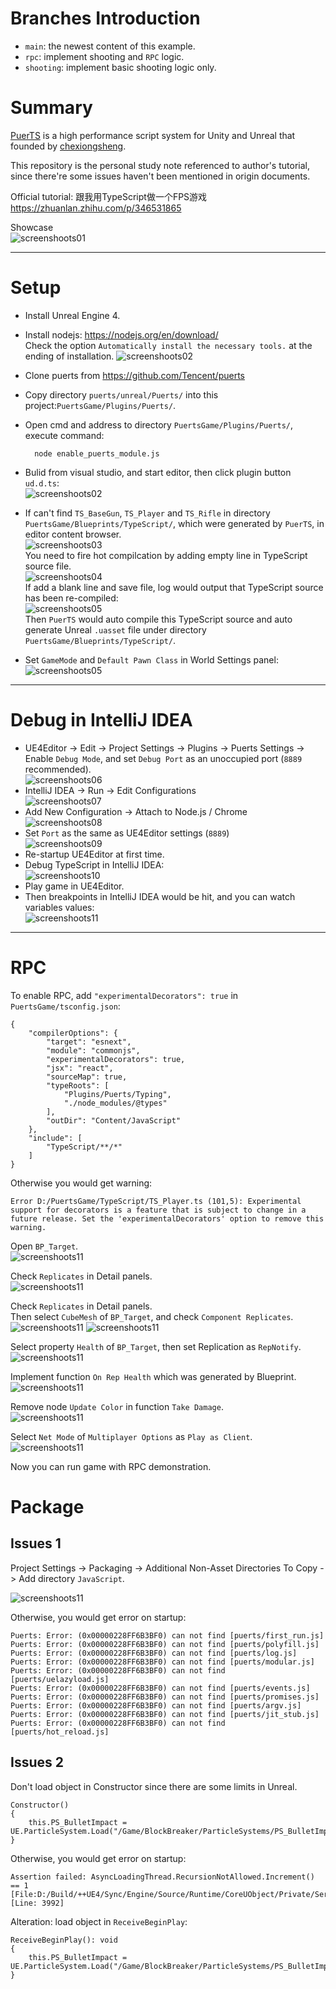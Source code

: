 # Branches Introduction

+ `main`: the newest content of this example.
+ `rpc`: implement shooting and `RPC` logic.
+ `shooting`: implement basic shooting logic only.

# Summary

[PuerTS](https://github.com/Tencent/puerts) is a high performance script system for Unity and Unreal that founded by [chexiongsheng](https://github.com/chexiongsheng).

This repository is the personal study note referenced to author's tutorial, since there're some issues haven't been mentioned in origin documents.

Official tutorial:
跟我用TypeScript做一个FPS游戏  
https://zhuanlan.zhihu.com/p/346531865

Showcase  
![screenshoots01](./docs/screenshoots/screenshoot_1.gif)

***

# Setup

+ Install Unreal Engine 4.
+ Install nodejs: https://nodejs.org/en/download/  
Check the option `Automatically install the necessary tools.` at the ending of installation.
![screenshoots02](./docs/screenshoots/screenshoot_1_2.png)
+ Clone puerts from https://github.com/Tencent/puerts
+ Copy directory `puerts/unreal/Puerts/` into this project:`PuertsGame/Plugins/Puerts/`.
+ Open cmd and address to directory `PuertsGame/Plugins/Puerts/`, execute command:
    
        node enable_puerts_module.js
    
+ Bulid from visual studio, and start editor, then click plugin button `ud.d.ts`:  
![screenshoots02](./docs/screenshoots/screenshoot_2.png)
+ If can't find `TS_BaseGun`, `TS_Player` and `TS_Rifle` in directory `PuertsGame/Blueprints/TypeScript/`, which were generated by `PuerTS`, in editor content browser.  
![screenshoots03](./docs/screenshoots/screenshoot_3.png)  
You need to fire hot compilcation by adding empty line in TypeScript source file.  
![screenshoots04](./docs/screenshoots/screenshoot_4.png)  
If add a blank line and save file, log would output that TypeScript source has been re-compiled:  
![screenshoots05](./docs/screenshoots/screenshoot_5.png)  
Then `PuerTS` would auto compile this TypeScript source and auto generate Unreal `.uasset` file under directory `PuertsGame/Blueprints/TypeScript/`.  
+ Set `GameMode` and `Default Pawn Class` in World Settings panel:  
![screenshoots05](./docs/screenshoots/screenshoot_5-1.png)  

***

# Debug in IntelliJ IDEA

+ UE4Editor -> Edit -> Project Settings -> Plugins -> Puerts Settings -> Enable `Debug Mode`, and set `Debug Port` as an unoccupied port (`8889` recommended).  
![screenshoots06](./docs/screenshoots/screenshoot_6.png)
+ IntelliJ IDEA -> Run -> Edit Configurations  
![screenshoots07](./docs/screenshoots/screenshoot_7.png)
+ Add New Configuration -> Attach to Node.js / Chrome  
![screenshoots08](./docs/screenshoots/screenshoot_8.png)
+ Set `Port` as the same as UE4Editor settings (`8889`)  
![screenshoots09](./docs/screenshoots/screenshoot_9.png)
+ Re-startup UE4Editor at first time.
+ Debug TypeScript in IntelliJ IDEA:  
![screenshoots10](./docs/screenshoots/screenshoot_10.png)
+ Play game in UE4Editor.
+ Then breakpoints in IntelliJ IDEA would be hit, and you can watch variables values:  
![screenshoots11](./docs/screenshoots/screenshoot_11.png)

***

# RPC

To enable RPC, add `"experimentalDecorators": true` in `PuertsGame/tsconfig.json`:

    {
        "compilerOptions": {
            "target": "esnext",
            "module": "commonjs",
            "experimentalDecorators": true,
            "jsx": "react",
            "sourceMap": true,
            "typeRoots": [
                "Plugins/Puerts/Typing",
                "./node_modules/@types"
            ],
            "outDir": "Content/JavaScript"
        },
        "include": [
            "TypeScript/**/*"
        ]
    }

Otherwise you would get warning:

    Error D:/PuertsGame/TypeScript/TS_Player.ts (101,5): Experimental support for decorators is a feature that is subject to change in a future release. Set the 'experimentalDecorators' option to remove this warning.

Open `BP_Target`.  
![screenshoots11](./docs/screenshoots/screenshoot_12.png)

Check `Replicates` in Detail panels.  
![screenshoots11](./docs/screenshoots/screenshoot_13.png)

Check `Replicates` in Detail panels.  
Then select `CubeMesh` of `BP_Target`, and check `Component Replicates`.  
![screenshoots11](./docs/screenshoots/screenshoot_14.png)
![screenshoots11](./docs/screenshoots/screenshoot_15.png)

Select property `Health` of `BP_Target`, then set Replication as `RepNotify`.  
![screenshoots11](./docs/screenshoots/screenshoot_16.png)

Implement function `On Rep Health` which was generated by Blueprint.  
![screenshoots11](./docs/screenshoots/screenshoot_17.png)

Remove node `Update Color` in function `Take Damage`.  
![screenshoots11](./docs/screenshoots/screenshoot_18.png)

Select `Net Mode` of `Multiplayer Options` as `Play as Client`.  
![screenshoots11](./docs/screenshoots/screenshoot_19.png)

Now you can run game with RPC demonstration.

# Package

## Issues 1

Project Settings -> Packaging -> Additional Non-Asset Directories To Copy -> Add directory `JavaScript`.

![screenshoots11](./docs/screenshoots/screenshoot_20.png)

Otherwise, you would get error on startup:

    Puerts: Error: (0x00000228FF6B3BF0) can not find [puerts/first_run.js]
    Puerts: Error: (0x00000228FF6B3BF0) can not find [puerts/polyfill.js]
    Puerts: Error: (0x00000228FF6B3BF0) can not find [puerts/log.js]
    Puerts: Error: (0x00000228FF6B3BF0) can not find [puerts/modular.js]
    Puerts: Error: (0x00000228FF6B3BF0) can not find [puerts/uelazyload.js]
    Puerts: Error: (0x00000228FF6B3BF0) can not find [puerts/events.js]
    Puerts: Error: (0x00000228FF6B3BF0) can not find [puerts/promises.js]
    Puerts: Error: (0x00000228FF6B3BF0) can not find [puerts/argv.js]
    Puerts: Error: (0x00000228FF6B3BF0) can not find [puerts/jit_stub.js]
    Puerts: Error: (0x00000228FF6B3BF0) can not find [puerts/hot_reload.js]

## Issues 2

Don't load object in Constructor since there are some limits in Unreal.

    Constructor() 
    {
        this.PS_BulletImpact = UE.ParticleSystem.Load("/Game/BlockBreaker/ParticleSystems/PS_BulletImpact");
    }
Otherwise, you would get error on startup:

    Assertion failed: AsyncLoadingThread.RecursionNotAllowed.Increment() == 1 [File:D:/Build/++UE4/Sync/Engine/Source/Runtime/CoreUObject/Private/Serialization/AsyncLoading.cpp] [Line: 3992] 

Alteration: load object in `ReceiveBeginPlay`:

    ReceiveBeginPlay(): void
    {
        this.PS_BulletImpact = UE.ParticleSystem.Load("/Game/BlockBreaker/ParticleSystems/PS_BulletImpact");
    }
